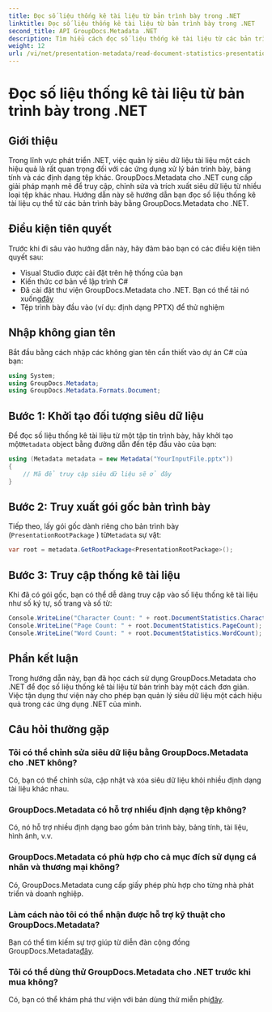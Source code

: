 ```yaml
---
title: Đọc số liệu thống kê tài liệu từ bản trình bày trong .NET
linktitle: Đọc số liệu thống kê tài liệu từ bản trình bày trong .NET
second_title: API GroupDocs.Metadata .NET
description: Tìm hiểu cách đọc số liệu thống kê tài liệu từ các bản trình bày trong .NET bằng GroupDocs.Metadata để quản lý siêu dữ liệu hiệu quả.
weight: 12
url: /vi/net/presentation-metadata/read-document-statistics-presentations/
---
```


# Đọc số liệu thống kê tài liệu từ bản trình bày trong .NET

## Giới thiệu
Trong lĩnh vực phát triển .NET, việc quản lý siêu dữ liệu tài liệu một cách hiệu quả là rất quan trọng đối với các ứng dụng xử lý bản trình bày, bảng tính và các định dạng tệp khác. GroupDocs.Metadata cho .NET cung cấp giải pháp mạnh mẽ để truy cập, chỉnh sửa và trích xuất siêu dữ liệu từ nhiều loại tệp khác nhau. Hướng dẫn này sẽ hướng dẫn bạn đọc số liệu thống kê tài liệu cụ thể từ các bản trình bày bằng GroupDocs.Metadata cho .NET.
## Điều kiện tiên quyết
Trước khi đi sâu vào hướng dẫn này, hãy đảm bảo bạn có các điều kiện tiên quyết sau:
- Visual Studio được cài đặt trên hệ thống của bạn
- Kiến thức cơ bản về lập trình C#
- Đã cài đặt thư viện GroupDocs.Metadata cho .NET. Bạn có thể tải nó xuống[đây](https://releases.groupdocs.com/metadata/net/)
- Tệp trình bày đầu vào (ví dụ: định dạng PPTX) để thử nghiệm

## Nhập không gian tên
Bắt đầu bằng cách nhập các không gian tên cần thiết vào dự án C# của bạn:
```csharp
using System;
using GroupDocs.Metadata;
using GroupDocs.Metadata.Formats.Document;
```
## Bước 1: Khởi tạo đối tượng siêu dữ liệu
 Để đọc số liệu thống kê tài liệu từ một tập tin trình bày, hãy khởi tạo một`Metadata` object bằng đường dẫn đến tệp đầu vào của bạn:
```csharp
using (Metadata metadata = new Metadata("YourInputFile.pptx"))
{
    // Mã để truy cập siêu dữ liệu sẽ ở đây
}
```
## Bước 2: Truy xuất gói gốc bản trình bày
Tiếp theo, lấy gói gốc dành riêng cho bản trình bày (`PresentationRootPackage` ) từ`Metadata` sự vật:
```csharp
var root = metadata.GetRootPackage<PresentationRootPackage>();
```
## Bước 3: Truy cập thống kê tài liệu
Khi đã có gói gốc, bạn có thể dễ dàng truy cập vào số liệu thống kê tài liệu như số ký tự, số trang và số từ:
```csharp
Console.WriteLine("Character Count: " + root.DocumentStatistics.CharacterCount);
Console.WriteLine("Page Count: " + root.DocumentStatistics.PageCount);
Console.WriteLine("Word Count: " + root.DocumentStatistics.WordCount);
```

## Phần kết luận
Trong hướng dẫn này, bạn đã học cách sử dụng GroupDocs.Metadata cho .NET để đọc số liệu thống kê tài liệu từ bản trình bày một cách đơn giản. Việc tận dụng thư viện này cho phép bạn quản lý siêu dữ liệu một cách hiệu quả trong các ứng dụng .NET của mình.

## Câu hỏi thường gặp
### Tôi có thể chỉnh sửa siêu dữ liệu bằng GroupDocs.Metadata cho .NET không?
Có, bạn có thể chỉnh sửa, cập nhật và xóa siêu dữ liệu khỏi nhiều định dạng tài liệu khác nhau.
### GroupDocs.Metadata có hỗ trợ nhiều định dạng tệp không?
Có, nó hỗ trợ nhiều định dạng bao gồm bản trình bày, bảng tính, tài liệu, hình ảnh, v.v.
### GroupDocs.Metadata có phù hợp cho cả mục đích sử dụng cá nhân và thương mại không?
Có, GroupDocs.Metadata cung cấp giấy phép phù hợp cho từng nhà phát triển và doanh nghiệp.
### Làm cách nào tôi có thể nhận được hỗ trợ kỹ thuật cho GroupDocs.Metadata?
 Bạn có thể tìm kiếm sự trợ giúp từ diễn đàn cộng đồng GroupDocs.Metadata[đây](https://forum.groupdocs.com/c/metadata/14).
### Tôi có thể dùng thử GroupDocs.Metadata cho .NET trước khi mua không?
 Có, bạn có thể khám phá thư viện với bản dùng thử miễn phí[đây](https://releases.groupdocs.com/).
